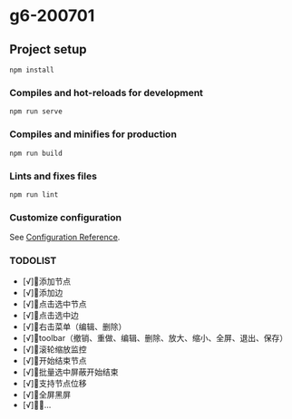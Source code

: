 # g6-200701

## Project setup
```
npm install
```

### Compiles and hot-reloads for development
```
npm run serve
```

### Compiles and minifies for production
```
npm run build
```

### Lints and fixes files
```
npm run lint
```

### Customize configuration
See [Configuration Reference](https://cli.vuejs.org/config/).


### TODOLIST
- [√]🍎添加节点
- [√]🍎添加边
- [√]🍎点击选中节点
- [√]🍎点击选中边
- [√]🍎右击菜单（编辑、删除）
- [√]🍎toolbar（撤销、重做、编辑、删除、放大、缩小、全屏、退出、保存）
- [√]🍎滚轮缩放监控
- [√]🍎开始结束节点
- [√]🍎批量选中屏蔽开始结束
- [√]🍎支持节点位移
- [√]🐛全屏黑屏
- [√]🍎🐛...